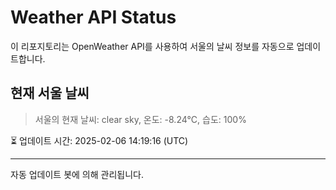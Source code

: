 
# Weather API Status

이 리포지토리는 OpenWeather API를 사용하여 서울의 날씨 정보를 자동으로 업데이트합니다.

## 현재 서울 날씨
> 서울의 현재 날씨: clear sky, 온도: -8.24°C, 습도: 100%

⏳ 업데이트 시간: 2025-02-06 14:19:16 (UTC)

---
자동 업데이트 봇에 의해 관리됩니다.
